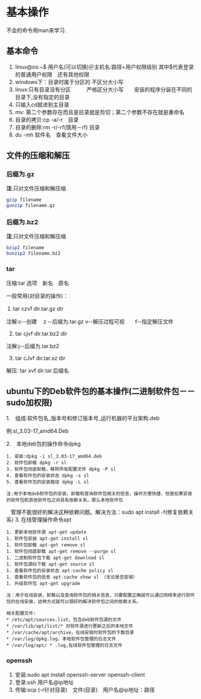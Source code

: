 # 基本操作
不会的命令用man来学习.
## 基本命令
1. linux@os:~$     用户名(可以切换)＠主机名:路径+用户权限级别    其中$代表登录的普通用户权限　还有其他权限
2. windows下：目录时属于分区的  不区分大小写
3. linux:只有目录没有分区　　　严格区分大小写　　安装的程序分装在不同的目录下,没有指定的目录
4. 只输入cd就进到主目录
5. mv: 第二个参数存在而且是目录就是剪切；第二个参数不存在就是重命名
6. 目录的拷贝:cp -a/-r　目录
7. 目录的删除:rm -r/-rf(慎用－rf) 目录
8. du -mh 软件名　查看文件大小

## 文件的压缩和解压
### 后缀为.gz　　
**注**:只对文件压缩和解压缩
```sh  
gzip filename
gunzip filename.gz
```
### 后缀为.bz2
**注**:只对文件压缩和解压缩
```sh
bzip2 filename
bunzip2 filename.bz2
```
### tar
压缩:tar 选项　新名　原名

一般常用(对目录的操作)：

１.tar czvf dir.tar.gz dir

注解:c--创建　ｚ--后缀为.tar.gz  v--解压过程可视　　f--指定解压文件

2. tar cjvf dir.tar.bz2 dir

注解:j--后缀为.tar.bz2

3. tar cJvf dir.tar.xz dir

解压: tar xvf dir.tar.后缀名

## ubuntu下的Deb软件包的基本操作(二进制软件包－－sudo加权限)

1.　组成:软件包名_版本号和修订版本号_运行机器的平台架构.deb

例:sl_3.03-17_amd64.Deb

2.　本地deb包的操作命令dpkg

    1. 安装:dpkg -i sl_3.03-17_amd64.deb
    2. 软件包卸载 dpkg -r sl
    3. 软件包彻底卸载，移除所有配置文件 dpkg -P sl
    4. 查看软件包的安装状态 dpkg -s sl
    5. 查看软件包的安装路径 dpkg -L sl
    
    注:用于本地deb软件包的安装、卸载和查询软件包相关的信息，操作方便快捷，但是如果安装的软件包和其他软件包之间具有依赖关系，那么本地软件包
    管理不能很好的解决这种依赖问题。解决方法：sudo apt install -f(修复依赖关系)
3. 在线管理操作命令apt

    1. 更新本地软件源 apt-get update
    1. 软件包安装 apt-get install sl
    1. 软件包卸载 apt-get remove sl
    1. 软件包彻底卸载 apt-get remove --purge sl
    1. 二进制软件包下载 apt-get download sl
    1. 软件包源码下载 apt-get source sl
    1. 查看软件包的安装状态 apt-cache policy sl
    1. 查看软件包的信息 apt-cache show sl （无论是否安装）
    1. 升级软件包 apt-get upgrade
    
    注：用于在线安装、卸载以及查询软件包的相关信息，只要配置正确就可以通过网络来进行软件包的在线安装，这种方式就可以很好的解决软件包之间的依赖关系。
    
    相关配置文件:
    * /etc/apt/sources.list，包含deb软件包源的文件
    * /var/lib/apt/list/* 对软件源进行更新之后的本地文件
    * /var/cache/apt/archive，在线安装时软件包的下载目录
    * /var/log/dpkg.log，本地软件包管理的日志文件
    * /var/log/apt/ * .log,在线软件包管理的日志文件
    
### openssh

1. 安装:sudo apt install openssh-server openssh-client
2. 登录:ssh 用户名@ip地址
3. 传输:scp (-r针对目录)　文件(目录)　用户名@ip地址：路径
